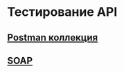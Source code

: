 # Тестирование API  
## [Postman коллекция](https://www.postman.com/andreiyankovich/workspace/my-workspace/collection/10786083-cf908017-b4ec-475f-846b-ff014c537bc2?action=share&creator=10786083)  
## [SOAP](https://www.postman.com/andreiyankovich/workspace/my-workspace/collection/10786083-67a8ff49-dd44-4757-9538-72e4cd22ad89?action=share&creator=10786083)
